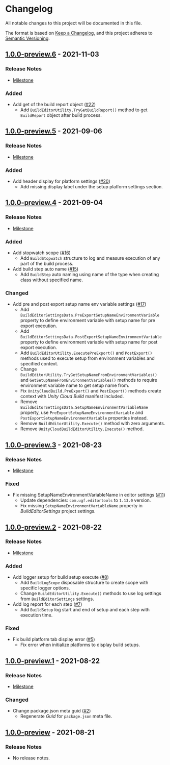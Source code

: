# Changelog

All notable changes to this project will be documented in this file.

The format is based on [Keep a Changelog](https://keepachangelog.com/en/1.0.0/),
and this project adheres to [Semantic Versioning](https://semver.org/spec/v2.0.0.html).

## [1.0.0-preview.6](https://github.com/unity-game-framework/ugf-build/releases/tag/1.0.0-preview.6) - 2021-11-03  

### Release Notes

- [Milestone](https://github.com/unity-game-framework/ugf-build/milestone/6?closed=1)  
    

### Added

- Add get of the build report object ([#22](https://github.com/unity-game-framework/ugf-build/pull/22))  
    - Add `BuildEditorUtility.TryGetBuildReport()` method to get `BuildReport` object after build process.

## [1.0.0-preview.5](https://github.com/unity-game-framework/ugf-build/releases/tag/1.0.0-preview.5) - 2021-09-06  

### Release Notes

- [Milestone](https://github.com/unity-game-framework/ugf-build/milestone/5?closed=1)  
    

### Added

- Add header display for platform settings ([#20](https://github.com/unity-game-framework/ugf-build/pull/20))  
    - Add missing display label under the setup platform settings section.

## [1.0.0-preview.4](https://github.com/unity-game-framework/ugf-build/releases/tag/1.0.0-preview.4) - 2021-09-04  

### Release Notes

- [Milestone](https://github.com/unity-game-framework/ugf-build/milestone/4?closed=1)  
    

### Added

- Add stopwatch scope ([#16](https://github.com/unity-game-framework/ugf-build/pull/16))  
    - Add `BuildStopwatch` structure to log and measure execution of any part of the build process.
- Add build step auto name ([#15](https://github.com/unity-game-framework/ugf-build/pull/15))  
    - Add `BuildStep` auto naming using name of the type when creating class without specified name.

### Changed

- Add pre and post export setup name env variable settings ([#17](https://github.com/unity-game-framework/ugf-build/pull/17))  
    - Add `BuildEditorSettingsData.PreExportSetupNameEnvironmentVariable` property to define environment variable with setup name for pre export execution.
    - Add `BuildEditorSettingsData.PostExportSetupNameEnvironmentVariable` property to define environment variable with setup name for post export execution.
    - Add `BuildEditorUtility.ExecutePreExport()` and `PostExport()` methods used to execute setup from environment variables and specified context.
    - Change `BuildEditorUtility.TryGetSetupNameFromEnvironmentVariables()` and `GetSetupNameFromEnvironmentVariables()` methods to require environment variable name to get setup name from.
    - Fix `UnityCloudBuild.PreExport()` and `PostExport()` methods create context with _Unity Cloud Build_ manifest included.
    - Remove `BuildEditorSettingsData.SetupNameEnvironmentVariableName` property, use `PreExportSetupNameEnvironmentVariable` and `PostExportSetupNameEnvironmentVariable` properties instead.
    - Remove `BuildEditorUtility.Execute()` method with zero arguments.
    - Remove `UnityCloudBuildEditorUtility.Execute()` method.

## [1.0.0-preview.3](https://github.com/unity-game-framework/ugf-build/releases/tag/1.0.0-preview.3) - 2021-08-23  

### Release Notes

- [Milestone](https://github.com/unity-game-framework/ugf-build/milestone/3?closed=1)  
    

### Fixed

- Fix missing SetupNameEnvironmentVariableName in editor settings ([#11](https://github.com/unity-game-framework/ugf-build/pull/11))  
    - Update dependencies: `com.ugf.editortools` to `1.13.0` version.
    - Fix missing `SetupNameEnvironmentVariableName` property in _BuildEditorSettings_ project settings.

## [1.0.0-preview.2](https://github.com/unity-game-framework/ugf-build/releases/tag/1.0.0-preview.2) - 2021-08-22  

### Release Notes

- [Milestone](https://github.com/unity-game-framework/ugf-build/milestone/2?closed=1)  
    

### Added

- Add logger setup for build setup execute ([#8](https://github.com/unity-game-framework/ugf-build/pull/8))  
    - Add `BuildLogScope` disposable structure to create scope with specific logger options.
    - Change `BuildEditorUtility.Execute()` methods to use log settings from `BuildEditorSettings` settings.
- Add log report for each step ([#7](https://github.com/unity-game-framework/ugf-build/pull/7))  
    - Add `BuildSetup` log start and end of setup and each step with execution time.

### Fixed

- Fix build platform tab display error ([#5](https://github.com/unity-game-framework/ugf-build/pull/5))  
    - Fix error when initialize platforms to display build setups.

## [1.0.0-preview.1](https://github.com/unity-game-framework/ugf-build/releases/tag/1.0.0-preview.1) - 2021-08-22  

### Release Notes

- [Milestone](https://github.com/unity-game-framework/ugf-build/milestone/1?closed=1)  
    

### Changed

- Change package.json meta guid ([#2](https://github.com/unity-game-framework/ugf-build/pull/2))  
    - Regenerate _Guid_ for `package.json` meta file.

## [1.0.0-preview](https://github.com/unity-game-framework/ugf-build/releases/tag/1.0.0-preview) - 2021-08-21  

### Release Notes

- No release notes.


